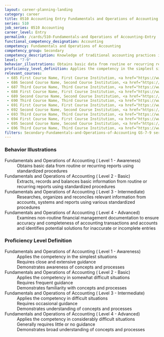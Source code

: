 ```yaml
---
layout: career-planning-landing
category: career
title: 0510 Accounting Entry Fundamentals and Operations of Accounting
series: 510
job_series: 0510 Accounting
career_level: Entry
permalink: /cards/510-Fundamentals-and Operations of Accounting-Entry
functional_competency_designation: Accounting
competency: Fundamentals and Operations of Accounting
competency_group: Secondary
competency_description: Knowledge of traditional accounting practices including accrual, obligations, and costs methods
level: "7-9"
behavior_illustrations: Obtains basic data from routine or recurring reports using standardized procedures ? Extracts, records and balances basic information from routine or recurring reports using standardized procedures ? Researches, organizes and reconciles relevant information from accounts, systems and reports using various standardized procedures ? Examines non-routine financial management documentation to ensure accuracy and completeness of accounting transactions and accounts and identifies potential solutions for inaccurate or incomplete entries
proficiency_level_definition: Applies the competency in the simplest situations ? Requires close and extensive guidance ? Demonstrates awareness of concepts and processes ? Applies the competency in somewhat difficult situations ? Requires frequent guidance ? Demonstrates familiarity with concepts and processes ? Applies the competency in difficult situations ? Requires occasional guidance ? Demonstrates understanding of concepts and processes ? Applies the competency in considerably difficult situations ? Generally requires little or no guidance ? Demonstrates broad understanding of concepts and processes
relevant_courses: 
 - 685 First Course Name, First Course Institution, <a href="https://www.cfo.gov">www.cfo.gov</a>
 - 686 Second Course Name, Second Course Institution, <a href="https://www.cfo.gov">www.cfo.gov</a>
 - 687 Third Course Name, Third Course Institution, <a href="https://www.cfo.gov">www.cfo.gov</a>
 - 688 First Course Name, First Course Institution, <a href="https://www.cfo.gov">www.cfo.gov</a>
 - 689 Second Course Name, Second Course Institution, <a href="https://www.cfo.gov">www.cfo.gov</a>
 - 690 Third Course Name, Third Course Institution, <a href="https://www.cfo.gov">www.cfo.gov</a>
 - 691 First Course Name, First Course Institution, <a href="https://www.cfo.gov">www.cfo.gov</a>
 - 692 Second Course Name, Second Course Institution, <a href="https://www.cfo.gov">www.cfo.gov</a>
 - 693 Third Course Name, Third Course Institution, <a href="https://www.cfo.gov">www.cfo.gov</a>
 - 694 First Course Name, First Course Institution, <a href="https://www.cfo.gov">www.cfo.gov</a>
 - 695 Second Course Name, Second Course Institution, <a href="https://www.cfo.gov">www.cfo.gov</a>
 - 696 Third Course Name, Third Course Institution, <a href="https://www.cfo.gov">www.cfo.gov</a>
filters: Secondary-Fundamentals-and-Operations-of-Accounting GS-7-9 series-0510
---
```


<div class="desktop:grid-col-6 margin-y-205">
  <div class="border-top-05 bg-white padding-2 shadow-5 height-full members-hover border-1px border-gray-30 border-top-orange radius-lg">
    <h3>Behavior Illustrations</h3>
    <dl class="text-base"><dt>Fundamentals and Operations of Accounting ( Level 1 - Awareness)</dt><dd>Obtains basic data from routine or recurring reports using standardized procedures</dd><dt>Fundamentals and Operations of Accounting ( Level 2 - Basic)</dt><dd>Extracts, records and balances basic information from routine or recurring reports using standardized procedures</dd><dt>Fundamentals and Operations of Accounting ( Level 3 - Intermediate)</dt><dd>Researches, organizes and reconciles relevant information from accounts, systems and reports using various standardized procedures</dd><dt>Fundamentals and Operations of Accounting ( Level 4 - Advanced)</dt><dd>Examines non-routine financial management documentation to ensure accuracy and completeness of accounting transactions and accounts and identifies potential solutions for inaccurate or incomplete entries</dd></dl>
  </div>
</div>
<div class="desktop:grid-col-6 margin-y-205">
  <div class="border-top-05 bg-white padding-2 shadow-5 height-full members-hover border-1px border-gray-30 border-top-orange radius-lg">
    <h3>Proficiency Level Definition</h3>
    <dl class="text-base"><dt>Fundamentals and Operations of Accounting ( Level 1 - Awareness)</dt><dd>Applies the competency in the simplest situations </dd><dd> Requires close and extensive guidance </dd><dd> Demonstrates awareness of concepts and processes</dd><dt>Fundamentals and Operations of Accounting ( Level 2 - Basic)</dt><dd>Applies the competency in somewhat difficult situations </dd><dd> Requires frequent guidance </dd><dd> Demonstrates familiarity with concepts and processes</dd><dt>Fundamentals and Operations of Accounting ( Level 3 - Intermediate)</dt><dd>Applies the competency in difficult situations </dd><dd> Requires occasional guidance </dd><dd> Demonstrates understanding of concepts and processes</dd><dt>Fundamentals and Operations of Accounting ( Level 4 - Advanced)</dt><dd>Applies the competency in considerably difficult situations </dd><dd> Generally requires little or no guidance </dd><dd> Demonstrates broad understanding of concepts and processes</dd></dl>
  </div>
</div>